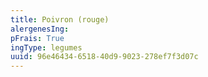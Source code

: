 ```yaml
---
title: Poivron (rouge)
alergenesIng:
pFrais: True
ingType: legumes
uuid: 96e46434-6518-40d9-9023-278ef7f3d07c
---
```


